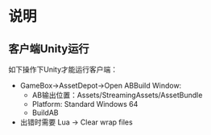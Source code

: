 # 说明

## 客户端Unity运行

如下操作下Unity才能运行客户端：

* GameBox->AssetDepot->Open ABBuild Window:
	+ AB输出位置：Assets/StreamingAssets/AssetBundle
	+ Platform: Standard Windows 64
	+ BuildAB
* 出错时需要 Lua -> Clear wrap files
